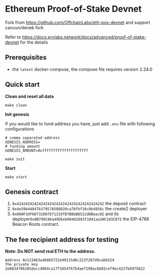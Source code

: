 # Ethereum Proof-of-Stake Devnet

Fork from https://github.com/OffchainLabs/eth-pos-devnet and support cancun/deneb fork

Refer to https://docs.prylabs.network/docs/advanced/proof-of-stake-devnet for the details

## Prerequisites

- the `latest` docker-compose, the compose file requires version 2.24.0

## Quick start

**Clean and reset all data**

```
make clean
```

**Init genesis**

If you would like to fund address you have, just add `.env` file with following configurations

```
# comma separated address
GENESIS_ADDRESS=
# funding amount
GENESIS_AMOUNT=0xfffffffffffffffffffff
```

```
make init
```

**Start**

```
make start
```

## Genesis contract

1. `0x4242424242424242424242424242424242424242` the deposit contract
2. `0x4e59b44847b379578588920ca78fbf26c0b4956c` the create2 deployer
3. `0x000F3df6D732807Ef1319fB7B8bB8522d0Beac02` and its deployer`0x0B799C86a49DEeb90402691F1041aa3AF2d3C875` the EIP-4788 Beacon Roots contract.

## The fee recipient address for testing

**Note: Do NOT send real ETH to the address.**

```
Address 0x123463a4b065722e99115d6c222f267d9cabb524
The private key 2e0834786285daccd064ca17f1654f67b4aef298acbb82cef9ec422fb4975622
```
